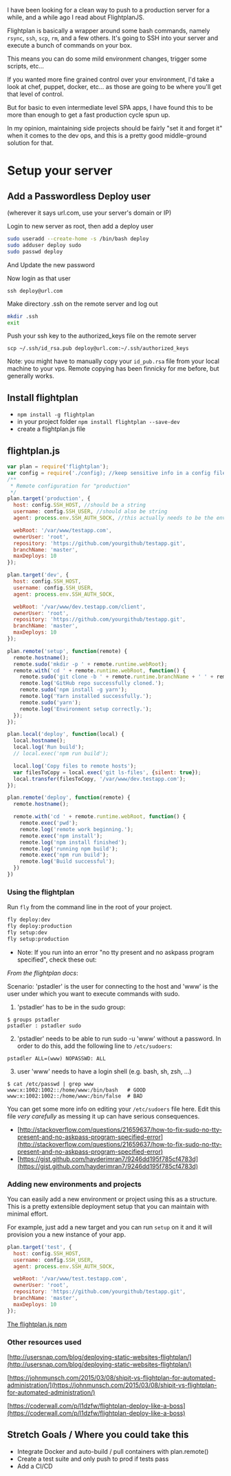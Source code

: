 I have been looking for a clean way to push to a production server for a while,
and a while ago I read about FlightplanJS.

Flightplan is basically a wrapper around some bash commands, 
namely `rsync`, `ssh`, `scp`, `rm`, and a few others. It's going to SSH
into your server and execute a bunch of commands on your box. 

This means you can do some mild environment changes, trigger some scripts,
etc... 

If you wanted more fine grained control over your environment, I'd take a 
look at chef, puppet, docker, etc... as those are going to be where you'll
get that level of control. 

But for basic to even intermediate level 
SPA apps, I have found this to be more than enough to get a fast production
cycle spun up.

In my opinion, maintaining side projects should be fairly "set it and forget it"
when it comes to the dev ops, and this is a pretty good middle-ground
solution for that. 

# Setup your server

## Add a Passwordless Deploy user
(wherever it says url.com, use your server's domain or IP)

Login to new server as root, then add a deploy user

```sh
sudo useradd --create-home -s /bin/bash deploy
sudo adduser deploy sudo
sudo passwd deploy
```

And Update the new password

Now login as that user

```
ssh deploy@url.com
```

Make directory .ssh on the remote server and log out

```sh
mkdir .ssh
exit
```

Push your ssh key to the authorized_keys file on the remote server

```
scp ~/.ssh/id_rsa.pub deploy@url.com:~/.ssh/authorized_keys
```

Note: you might have to manually copy your `id_pub.rsa` file from your local machine to your vps.
Remote copying has been finnicky for me before, but generally works. 

## Install flightplan
- `npm install -g flightplan`
- in your project folder `npm install flightplan --save-dev`
- create a flightplan.js file

## flightplan.js

```javascript
var plan = require('flightplan');
var config = require('./config); //keep sensitive info in a config file that isn't checked into version control.
/**
 * Remote configuration for "production"
 */
plan.target('production', {
  host: config.SSH_HOST, //should be a string
  username: config.SSH_USER, //should also be string
  agent: process.env.SSH_AUTH_SOCK, //this actually needs to be the env variable

  webRoot: '/var/www/testapp.com',
  ownerUser: 'root',
  repository: 'https://github.com/yourgithub/testapp.git',
  branchName: 'master',
  maxDeploys: 10
});

plan.target('dev', {
  host: config.SSH_HOST,
  username: config.SSH_USER,
  agent: process.env.SSH_AUTH_SOCK,

  webRoot: '/var/www/dev.testapp.com/client',
  ownerUser: 'root',
  repository: 'https://github.com/yourgithub/testapp.git',
  branchName: 'master',
  maxDeploys: 10
});

plan.remote('setup', function(remote) {
  remote.hostname();
  remote.sudo('mkdir -p ' + remote.runtime.webRoot);
  remote.with('cd ' + remote.runtime.webRoot, function() {
    remote.sudo('git clone -b ' + remote.runtime.branchName + ' ' + remote.runtime.repository + ' .');
    remote.log('GitHub repo successfully cloned.');
    remote.sudo('npm install -g yarn');
    remote.log('Yarn installed successfully.');
    remote.sudo('yarn');
    remote.log('Environment setup correctly.');
  });
});

plan.local('deploy', function(local) {
  local.hostname();
  local.log('Run build');
  // local.exec('npm run build');

  local.log('Copy files to remote hosts');
  var filesToCopy = local.exec('git ls-files', {silent: true});
  local.transfer(filesToCopy, '/var/www/dev.testapp.com');
});

plan.remote('deploy', function(remote) {
  remote.hostname();

  remote.with('cd ' + remote.runtime.webRoot, function() {
    remote.exec('pwd');
    remote.log('remote work beginning.');
    remote.exec('npm install');
    remote.log('npm install finished');
    remote.log('running npm build');
    remote.exec('npm run build');
    remote.log('Build successful');
  })
})
```

### Using the flightplan 

Run `fly` from the command line in the root of your project.

```sh
fly deploy:dev
fly deploy:production
fly setup:dev 
fly setup:production 
```
- Note: If you run into an error "no tty present and no askpass program specified", check these out: 

_From the flightplan docs_: 

Scenario:
'pstadler' is the user for connecting to the host and 'www' is the user under which you want to execute commands with sudo.

1. 'pstadler' has to be in the sudo group:
```
$ groups pstadler
pstadler : pstadler sudo
```

2. 'pstadler' needs to be able to run sudo -u 'www' without a password.
In order to do this, add the following line to `/etc/sudoers`:
```
pstadler ALL=(www) NOPASSWD: ALL
```

3. user 'www' needs to have a login shell (e.g. bash, sh, zsh, ...)
```
$ cat /etc/passwd | grep www
www:x:1002:1002::/home/www:/bin/bash   # GOOD
www:x:1002:1002::/home/www:/bin/false  # BAD
```

You can get some more info on editing your `/etc/sudoers` file here. Edit this file _very carefully_ as messing it up can have serious consequences. 

- [http://stackoverflow.com/questions/21659637/how-to-fix-sudo-no-tty-present-and-no-askpass-program-specified-error](http://stackoverflow.com/questions/21659637/how-to-fix-sudo-no-tty-present-and-no-askpass-program-specified-error)
- [https://gist.github.com/hayderimran7/9246dd195f785cf4783d](https://gist.github.com/hayderimran7/9246dd195f785cf4783d)


### Adding new environments and projects 

You can easily add a new environment or project using this as a structure.
This is a pretty extensible deployment setup that you can maintain with minimal effort.

For example, just add a new target and you can run `setup` on it and it will provision you a new instance of your app.

```javascript
plan.target('test', {
  host: config.SSH_HOST,
  username: config.SSH_USER,
  agent: process.env.SSH_AUTH_SOCK,

  webRoot: '/var/www/test.testapp.com',
  ownerUser: 'root',
  repository: 'https://github.com/yourgithub/testapp.git',
  branchName: 'master',
  maxDeploys: 10
});
```

[The flightplan.js npm](https://github.com/pstadler/flightplan)

### Other resources used

[http://usersnap.com/blog/deploying-static-websites-flightplan/](http://usersnap.com/blog/deploying-static-websites-flightplan/)

[https://johnmunsch.com/2015/03/08/shipit-vs-flightplan-for-automated-administration/](https://johnmunsch.com/2015/03/08/shipit-vs-flightplan-for-automated-administration/)

[https://coderwall.com/p/l1dzfw/flightplan-deploy-like-a-boss](https://coderwall.com/p/l1dzfw/flightplan-deploy-like-a-boss)

## Stretch Goals / Where you could take this 
- Integrate Docker and auto-build / pull containers with plan.remote()
- Create a test suite and only push to prod if tests pass
- Add a CI/CD 
